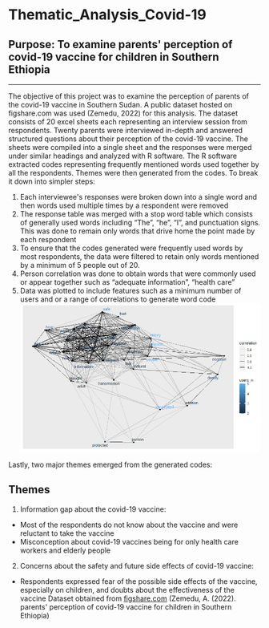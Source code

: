 # Thematic_Analysis_Covid-19

## Purpose: To examine parents' perception of covid-19 vaccine for children in Southern Ethiopia
---


The objective of this project was to examine the perception of parents of the covid-19 vaccine in Southern Sudan. A public dataset hosted on figshare.com was used (Zemedu, 2022) for this analysis. The dataset consists of 20 excel sheets each representing an interview session from respondents. Twenty parents were interviewed in-depth and answered structured questions about their perception of the covid-19 vaccine.  The sheets were compiled into a single sheet and the responses were merged under similar headings and analyzed with R software. 
The R software extracted codes representing frequently mentioned words used together by all the respondents. Themes were then generated from the codes. 
To break it down into simpler steps: 
1.	Each interviewee's responses were broken down into a single word and then words used multiple times by a respondent were removed
2.	The response table was merged with a stop word table which consists of generally used words including “The”, “he”, “I”, and punctuation signs. This was done to remain only words that drive home the point made by each respondent
3.	To ensure that the codes generated were frequently used words by most respondents, the data were filtered to retain only words mentioned by a minimum of 5 people out of 20.
4.	Person correlation was done to obtain words that were commonly used or appear together such as “adequate information”, “health care”
5.	Data was plotted to include features such as a minimum number of users and or a range of correlations to generate word code ![image](https://github.com/olusolaolagunju/Thematic_Analysis_Covid-19/blob/main/covid_thematic_2_0.2.png) 


Lastly, two major themes emerged from the generated codes:

## Themes
1.	Information gap about the covid-19 vaccine: 
* Most of the respondents do not know about the vaccine and were reluctant to take the vaccine  
* Misconception about covid-19 vaccines being for only health care workers and elderly people 
2. Concerns about the safety and future side effects of  covid-19 vaccine: 
*	Respondents expressed fear of the possible side effects of the vaccine, especially on children, and doubts about the effectiveness of the vaccine
Dataset obtained from [figshare.com](https://figshare.com/articles/dataset/Parents_perception_towards_covid-19_vaccine_for_children_in_Southern_Ethiopia/19826386) (Zemedu, A. (2022). parents' perception of covid-19 vaccine for children in Southern Ethiopia)
